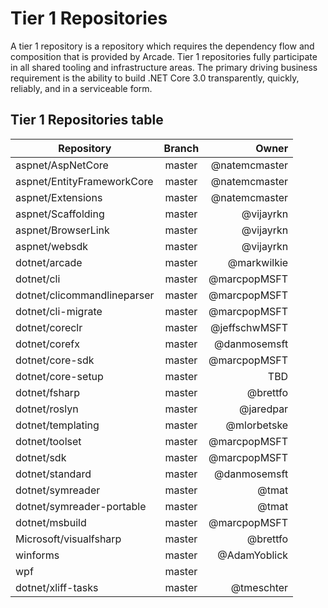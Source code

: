 # Tier 1 Repositories

A tier 1 repository is a repository which requires the dependency flow and composition that is provided by Arcade.  Tier 1 repositories fully participate in all shared tooling and infrastructure areas.
The primary driving business requirement is the ability to build .NET Core 3.0 transparently, quickly, reliably, and in a serviceable form.

## Tier 1 Repositories table

| Repository                  | Branch        | Owner           |
| --------------------------- |:-------------:| ---------------:|
| aspnet/AspNetCore           | master        |  @natemcmaster  |
| aspnet/EntityFrameworkCore  | master        |  @natemcmaster  |
| aspnet/Extensions           | master        |  @natemcmaster  |
| aspnet/Scaffolding          | master        |  @vijayrkn      |
| aspnet/BrowserLink          | master        |  @vijayrkn      |
| aspnet/websdk               | master        |  @vijayrkn      |
| dotnet/arcade               | master        |  @markwilkie    |
| dotnet/cli                  | master        |  @marcpopMSFT   |
| dotnet/clicommandlineparser | master        |  @marcpopMSFT   |
| dotnet/cli-migrate          | master        |  @marcpopMSFT   |
| dotnet/coreclr              | master        |  @jeffschwMSFT  |
| dotnet/corefx               | master        |  @danmosemsft   |
| dotnet/core-sdk             | master        |  @marcpopMSFT   |
| dotnet/core-setup           | master        |  TBD            |
| dotnet/fsharp               | master        |  @brettfo       |
| dotnet/roslyn               | master        |  @jaredpar      |
| dotnet/templating           | master        |  @mlorbetske    |
| dotnet/toolset              | master        |  @marcpopMSFT   |
| dotnet/sdk                  | master        |  @marcpopMSFT   |
| dotnet/standard             | master        |  @danmosemsft   |
| dotnet/symreader            | master        |  @tmat          |
| dotnet/symreader-portable   | master        |  @tmat          |
| dotnet/msbuild              | master        |  @marcpopMSFT   |
| Microsoft/visualfsharp      | master        |  @brettfo       |
| winforms                    | master        |  @AdamYoblick   |
| wpf                         | master        |                 |
| dotnet/xliff-tasks          | master        |  @tmeschter     |
